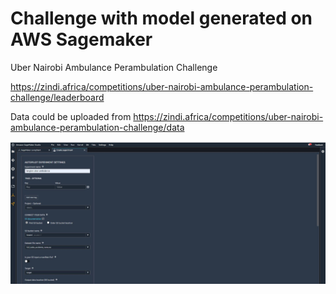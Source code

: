 # Challenge with model generated on AWS Sagemaker

Uber Nairobi Ambulance Perambulation Challenge

https://zindi.africa/competitions/uber-nairobi-ambulance-perambulation-challenge/leaderboard

Data could be uploaded from https://zindi.africa/competitions/uber-nairobi-ambulance-perambulation-challenge/data


![image](images/create_experiment.JPG)
